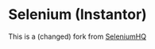 # Selenium (Instantor)

This is a (changed) fork from [SeleniumHQ](https://github.com/SeleniumHQ/selenium)